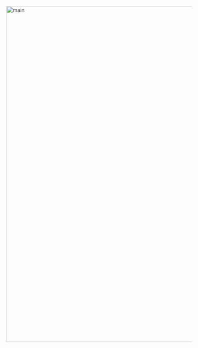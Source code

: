 <img width="910" alt="main" src="https://github.com/micCi0/Color-palette-/assets/120597140/a87b9d36-ce51-4a10-9dff-bf125cd2fc36">
